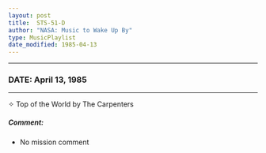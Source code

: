 ```yaml
---
layout: post
title:  STS-51-D
author: "NASA: Music to Wake Up By"
type: MusicPlaylist
date_modified: 1985-04-13
---
```


----
### DATE: April 13, 1985
----
✧ Top of the World by The Carpenters

##### Comment:
* No mission comment
